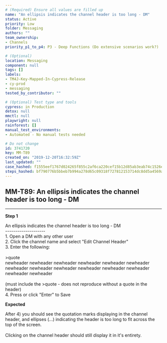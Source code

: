 ```yaml
---
# (Required) Ensure all values are filled up
name: "An ellipsis indicates the channel header is too long - DM"
status: Active
priority: Low
folder: Messaging
authors: ""
team_ownership:
- Channels
priority_p1_to_p4: P3 - Deep Functions (Do extensive scenarios work?)

# (Optional)
location: Messaging
component: null
tags: []
labels:
- TM4J-Key-Mapped-In-Cypress-Release
- cy-prod
- messaging
tested_by_contributor: ""

# (Optional) Test type and tools
cypress: in Production
detox: null
mmctl: null
playwright: null
rainforest: []
manual_test_environments:
- Automated - No manual tests needed

# Do not change
id: 3741720
key: MM-T89
created_on: "2019-12-20T16:32:59Z"
last_updated: ""
case_hashed: f1555eef1767d024265f855c2af6ca220cef15b12d85ab3eab74c1526ee63d3b2b3ef999e1d4b3a3a7f185af3c6d4031
steps_hashed: bf790776b5bbeb7b994a278d65c09318f727812153714dc8dd5a4569ab61091e6d9de7c6960beacbf804c4149f8aaa1f
---
```


<!-- (Auto-generated) Based on frontmatter's "key" and "name" -->

## MM-T89: An ellipsis indicates the channel header is too long - DM

---

**Step 1**

An ellipsis indicates the channel header is too long - DM\
\--------------------\
1\. Open a DM with any other user\
2\. Click the channel name and select "Edit Channel Header"\
3\. Enter the following:\
\
\>quote\
newheader newheader newheader newheader newheader newheader newheader newheader newheader newheader newheader newheader newheader newheader\
\
(must include the >quote - does not reproduce without a quote in the header)\
4\. Press or click "Enter" to Save

**Expected**

After 4) you should see the quotation marks displaying in the channel header, and ellipses (...) indicating the header is too long to fit across the top of the screen.\
\
Clicking on the channel header should still display it in it's entirety.
